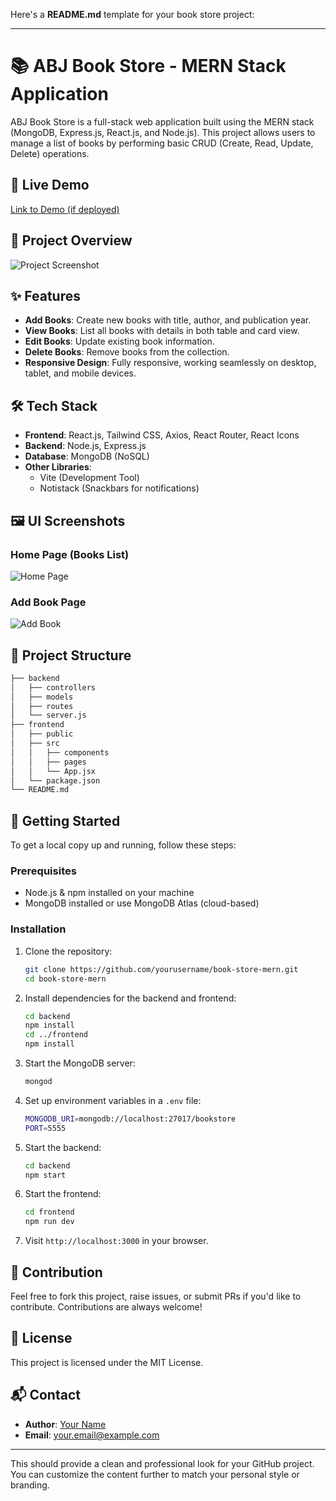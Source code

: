 Here's a **README.md** template for your book store project:

---

# 📚 ABJ Book Store - MERN Stack Application

ABJ Book Store is a full-stack web application built using the MERN stack (MongoDB, Express.js, React.js, and Node.js). This project allows users to manage a list of books by performing basic CRUD (Create, Read, Update, Delete) operations.

## 🚀 Live Demo
[Link to Demo (if deployed)](https://your-live-demo-link.com)

## 📸 Project Overview

![Project Screenshot](https://link-to-screenshot.com/screenshot.png)

## ✨ Features

- **Add Books**: Create new books with title, author, and publication year.
- **View Books**: List all books with details in both table and card view.
- **Edit Books**: Update existing book information.
- **Delete Books**: Remove books from the collection.
- **Responsive Design**: Fully responsive, working seamlessly on desktop, tablet, and mobile devices.

## 🛠 Tech Stack

- **Frontend**: React.js, Tailwind CSS, Axios, React Router, React Icons
- **Backend**: Node.js, Express.js
- **Database**: MongoDB (NoSQL)
- **Other Libraries**: 
  - Vite (Development Tool)
  - Notistack (Snackbars for notifications)

## 🖼️ UI Screenshots

### Home Page (Books List)
![Home Page](https://link-to-screenshot.com/home-page.png)

### Add Book Page
![Add Book](https://link-to-screenshot.com/add-book-page.png)

## 📂 Project Structure

```bash
├── backend
│   ├── controllers
│   ├── models
│   ├── routes
│   └── server.js
├── frontend
│   ├── public
│   ├── src
│   │   ├── components
│   │   ├── pages
│   │   └── App.jsx
│   └── package.json
└── README.md
```

## 🚀 Getting Started

To get a local copy up and running, follow these steps:

### Prerequisites

- Node.js & npm installed on your machine
- MongoDB installed or use MongoDB Atlas (cloud-based)

### Installation

1. Clone the repository:
   ```bash
   git clone https://github.com/yourusername/book-store-mern.git
   cd book-store-mern
   ```

2. Install dependencies for the backend and frontend:
   ```bash
   cd backend
   npm install
   cd ../frontend
   npm install
   ```

3. Start the MongoDB server:
   ```bash
   mongod
   ```

4. Set up environment variables in a `.env` file:
   ```bash
   MONGODB_URI=mongodb://localhost:27017/bookstore
   PORT=5555
   ```

5. Start the backend:
   ```bash
   cd backend
   npm start
   ```

6. Start the frontend:
   ```bash
   cd frontend
   npm run dev
   ```

7. Visit `http://localhost:3000` in your browser.

## 🤝 Contribution

Feel free to fork this project, raise issues, or submit PRs if you'd like to contribute. Contributions are always welcome!

## 📝 License

This project is licensed under the MIT License.

## 📬 Contact

- **Author**: [Your Name](https://github.com/yourusername)
- **Email**: your.email@example.com

---

This should provide a clean and professional look for your GitHub project. You can customize the content further to match your personal style or branding.